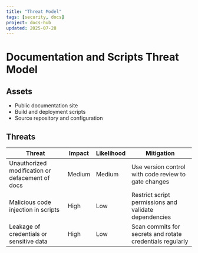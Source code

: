 ```yaml
---
title: "Threat Model"
tags: [security, docs]
project: docs-hub
updated: 2025-07-28
---
```


# Documentation and Scripts Threat Model

## Assets

- Public documentation site
- Build and deployment scripts
- Source repository and configuration

## Threats

| Threat | Impact | Likelihood | Mitigation |
| --- | --- | --- | --- |
| Unauthorized modification or defacement of docs | Medium | Medium | Use version control with code review to gate changes |
| Malicious code injection in scripts | High | Low | Restrict script permissions and validate dependencies |
| Leakage of credentials or sensitive data | High | Low | Scan commits for secrets and rotate credentials regularly |
